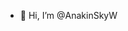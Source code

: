 - 👋 Hi, I’m @AnakinSkyW

<!---
AnakinSkyW/AnakinSkyW is a ✨ special ✨ repository because its `README.md` (this file) appears on your GitHub profile.
You can click the Preview link to take a look at your changes.
--->
